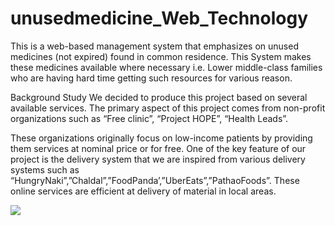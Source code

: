 # unusedmedicine_Web_Technology
This is a web-based management system that emphasizes on unused medicines (not expired) found in common residence. This System makes these medicines available where necessary i.e. Lower middle-class families who are having hard time getting such resources for various reason.

Background Study
We decided to produce this project based on several available services. The primary aspect of this project comes from non-profit organizations such as “Free clinic”, “Project HOPE”, “Health Leads”.

These organizations originally focus on low-income patients by providing them services at nominal price or for free.
One of the key feature of our project is the delivery system that we are inspired from various delivery systems such as “HungryNaki”,”Chaldal”,”FoodPanda’,”UberEats”,”PathaoFoods”. These online services are efficient at delivery of material in local areas.


![](image/backNEW.jpg)
